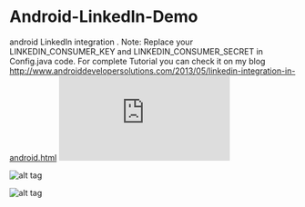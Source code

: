 Android-LinkedIn-Demo
=====================

android LinkedIn integration . Note: Replace your LINKEDIN_CONSUMER_KEY and LINKEDIN_CONSUMER_SECRET in Config.java code. For complete Tutorial  you can check it on my blog http://www.androiddevelopersolutions.com/2013/05/linkedin-integration-in-android.html
![alt tag](http://www.androiddevelopersolution.com/2013/05/linkedin-integration-in-android.html)

![alt tag](http://1.bp.blogspot.com/-3ZsnvIujo54/UZSxKeo6PBI/AAAAAAAAAw0/GLKBf523aaI/s1600/linkedin+login.jpg)

![alt tag](http://1.bp.blogspot.com/-4ACcGbn-s-4/UZSxKS1aLCI/AAAAAAAAAws/Ac1ZXnEyEaM/s1600/Linkedin+_share.jpg)
